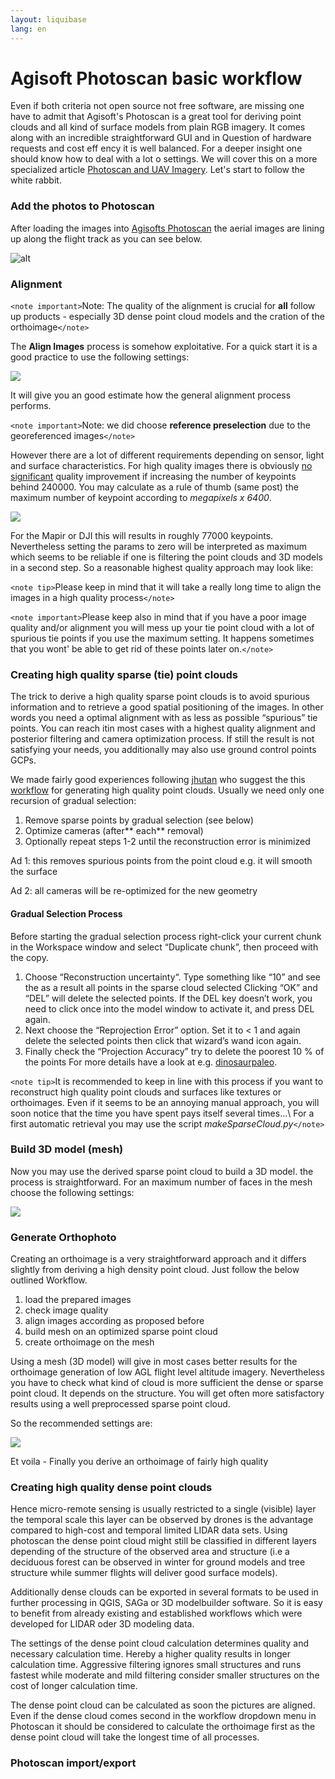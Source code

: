 ```yaml
---
layout: liquibase
lang: en
---
```

#   Agisoft Photoscan basic workflow

Even if both criteria not open source not free software, are missing one have to admit that 
Agisoft's Photoscan is a great tool for deriving point clouds and all kind of surface models from plain RGB imagery. It comes along with an incredible straightforward GUI and in Question of hardware requests and cost eff ency it is well balanced. For a deeper insight one should know how to deal with a lot o settings. We will cover this on a more specialized article [Photoscan and UAV Imagery](rs/micrors/agisoft/photoscanunderthehood). Let's start to follow the white rabbit.



### Add the photos to Photoscan

After loading the images into [Agisofts Photoscan](http://www.agisoft.com/) the aerial images are lining up along the flight track as you can see below.


![alt](rs/micrors/agisoft/workflow_image_2.png)

### Alignment


`<note important>`Note: The quality of the alignment is crucial for **all** follow up products - especially 3D dense point cloud models and the cration of the orthoimage`</note>`



The **Align Images** process is somehow exploitative. For a quick start it is a good practice to use the following settings:

![](workflow_image_3.png)

It will give you an good estimate how the general alignment process performs. 

`<note important>`Note: we did choose **reference preselection** due to the georeferenced images`</note>`



However there are a lot of different requirements depending on sensor, light and surface characteristics. For high quality images there is obviously [no](http://www.agisoft.com/forum/index.php?topic=3559.0)[ significant](http://www.agisoft.com/forum/index.php?topic=3559.0) quality improvement if increasing the number of keypoints behind 240000. You may calculate as a rule of thumb (same post) the maximum number of keypoint according to *megapixels x 6400*. 

![](workflow_image_4.png)

For the Mapir or DJI this will results in roughly 77000 keypoints.  Nevertheless setting the params to zero will be interpreted as maximum which seems to be reliable if one is filtering the point clouds and 3D models in a second step.  So a reasonable highest quality approach may look like:

`<note tip>`Please keep in mind that it will take a really long time to align the images in a high quality process`</note>`

`<note important>`Please keep also in mind that if you have a poor image quality and/or alignment you will mess up your tie point cloud with a lot of spurious tie points if you use the maximum setting. It happens sometimes that you wont' be able  to get rid of these points later on.`</note>`




### Creating high quality sparse (tie) point clouds


The trick to derive a high quality sparse  point clouds is to avoid spurious information and to retrieve a good spatial positioning of the images. In other words you need a optimal alignment with as less as possible “spurious” tie points.  You can reach itin most cases with a highest quality alignment and posterior filtering and camera optimization  process. If still the result is not satisfying your needs,  you additionally may also use ground control points GCPs. 

We made fairly good experiences following [jhutan](http://www.agisoft.com/forum/index.php?action=profile;u=179074) who suggest the this [workflow](http://www.agisoft.com/forum/index.php?topic=3559.0) for generating high quality point clouds. Usually we need only one recursion of gradual selection:

 1.  Remove sparse points by gradual selection (see below)
 2.  Optimize cameras (after** each** removal)
 3.  Optionally repeat steps 1-2 until the reconstruction error is minimized

Ad 1: this removes spurious points from the point cloud e.g. it will smooth the surface

Ad 2: all cameras will be re-optimized for the new geometry

#### Gradual Selection Process


Before starting the gradual selection process right-click your current chunk in the Workspace window and select “Duplicate chunk”, then proceed with the copy. 

 1.  Choose “Reconstruction uncertainty“. Type something like “10” and see the as a result all points in the sparse cloud selected Clicking “OK” and “DEL” will delete the selected points. If the DEL key doesn’t work, you need to click once into the model window to activate it, and press DEL again.
 2.  Next choose the “Reprojection Error” option. Set it to < 1 and again delete the selected points then click that wizard’s wand icon again. 
 3.  Finally check the “Projection Accuracy”  try to delete the poorest 10 % of the points
For more details have a look at e.g.  [dinosaurpaleo](https///dinosaurpalaeo.wordpress.com/2015/10/11/photogrammetry-tutorial-11-how-to-handle-a-project-in-agisoft-photoscan/).  

`<note tip>`It is recommended to keep in line with this process if you want to reconstruct high quality point clouds and surfaces like textures or orthoimages. Even if it seems to be an annoying manual approach, you will soon notice that the time you have spent pays itself several times…\\ For a first automatic retrieval you may use the script *makeSparseCloud.py*`</note>`



### Build 3D model (mesh)

Now you may use the derived sparse point cloud to build a 3D model. the process is straightforward. For an maximum number of faces in the mesh choose the following settings:

![](workflow_image_5.png)

### Generate Orthophoto


Creating an orthoimage is a very straightforward approach and it differs slightly from deriving a high density point cloud. Just follow the below outlined Workflow. 

 1.  load the prepared images
 2.  check image quality 
 3.  align images according as proposed before
 4.  build mesh on an optimized sparse point cloud
 5.  create orthoimage on the mesh

Using a mesh (3D model) will give in most cases better results for the orthoimage generation of  low AGL flight level altitude imagery. Nevertheless you have to check what kind of cloud is more sufficient the dense or sparse point cloud. It depends on the structure. You will get often more satisfactory results using a well preprocessed sparse point cloud.  

So the recommended settings are:

![](workflow_image_6.png)

Et voila - Finally you derive an orthoimage of fairly high quality 

### Creating high quality dense point clouds


Hence micro-remote sensing is usually restricted to a single (visible) layer the temporal scale this layer can be observed by drones is the advantage compared to high-cost and temporal limited LIDAR data sets. Using photoscan the dense point cloud might still be classified in different layers depending of the structure of the observed area and structure (i.e a deciduous forest can be observed in winter for ground models and tree structure while summer flights will deliver good surface models). 

Additionally dense clouds can be exported in several formats to be used in further processing in QGIS, SAGa or 3D modelbuilder software. So it is easy to benefit from already existing and established workflows which were developed for LIDAR oder 3D modeling data. 

The settings of the dense point cloud calculation determines quality and necessary calculation time. Hereby a higher quality results in longer calculation time. Aggressive filtering ignores small structures and runs fastest while moderate and mild filtering consider smaller structures on the cost of longer calculation time.

The dense point cloud can be calculated as soon the pictures are aligned. Even if the dense cloud comes second in the workflow dropdown menu in Photoscan it should be considered to calculate the orthoimage first as the dense point cloud will take the longest time of all processes. 

### Photoscan import/export






